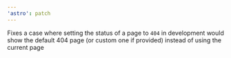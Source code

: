 ```yaml
---
'astro': patch
---
```


Fixes a case where setting the status of a page to `404` in development would show the default 404 page (or custom one if provided) instead of using the current page

